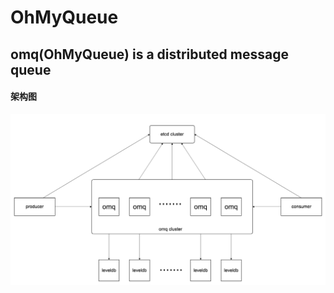 # OhMyQueue

## omq(OhMyQueue) is a distributed message queue

#### 架构图
   ![image](./doc/arch.png)
